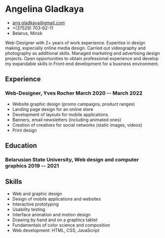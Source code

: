 # Angelina Gladkaya

- <ang.gladkaya@gmail.com>
- +(37529) 703-62-11
- Belarus, Minsk

Web-Designer with 2+ years of work experience. Expertise in design making, especially online media design. Carried out videography and photography as additional skills. Managed marketing and advertising design projects. Open opportunities to obtain professional experience and develop my expandable skills in Front-end development for a business environment.

## Experience

### <span>Web-Designer, Yves Rocher</span> <span>March 2020 -- March 2022</span>

 - Website graphic design (promo campaigns, product ranges)
 - Landing page design for an online store
 - Development of layouts for mobile applications
 - Banners, email newsletters (including animated ones)
 - Creation of creatives for social networks (static images, videos)
 - Print design

## Education

### <span>Belarusian State University, Web design and computer graphics</span> <span>2019 -- 2021</span>

## Skills

 - Web and graphic design
 - Design of mobile applications and websites
 - Interactive prototyping
 - Usability testing
 - Interface animation and motion design
 - Drawing by hand and on a graphics tablet
 - Fundamentals of color science and composition
 - Web development: HTML, CSS, JavaScript
